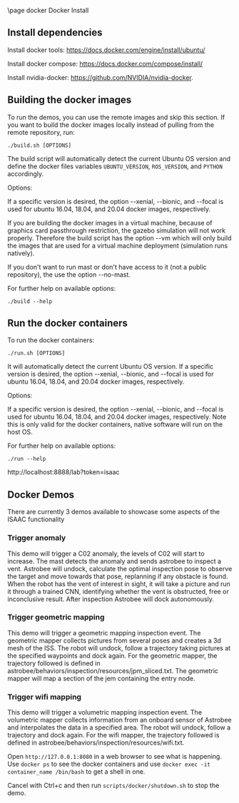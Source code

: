 \page docker Docker Install

Install dependencies
---------

Install docker tools: https://docs.docker.com/engine/install/ubuntu/

Install docker compose: https://docs.docker.com/compose/install/

Install nvidia-docker: https://github.com/NVIDIA/nvidia-docker.


Building the docker images
---------

To run the demos, you can use the remote images and skip this section.
If you want to build the docker images locally instead of pulling from the remote repository, run:

    ./build.sh [OPTIONS]
The build script will automatically detect the current Ubuntu OS version and define the docker files variables
`UBUNTU_VERSION`, `ROS_VERSION`, and `PYTHON` accordingly.


Options:

If a specific version is desired, the option --xenial, --bionic,
and --focal is used for ubuntu 16.04, 18.04, and 20.04 docker images, respectively.

If you are building the docker images in a virtual machine, because of graphics card passthrough
restriction, the gazebo simulation will not work properly. Therefore the build script has the option --vm
which will only build the images that are used for a virtual machine deployment (simulation runs natively).

If you don't want to run mast or don't have access to it (not a public repository), the use the option --no-mast.

For further help on available options:

	./build --help

Run the docker containers
---------

To run the docker containers:

    ./run.sh [OPTIONS]

It will automatically detect the current Ubuntu OS version. If a specific version is desired, the option
--xenial, --bionic, and --focal is used for ubuntu 16.04, 18.04, and 20.04 docker images, respectively.

Options:

If a specific version is desired, the option --xenial, --bionic,
and --focal is used for ubuntu 16.04, 18.04, and 20.04 docker images, respectively.
Note this is only valid for the docker containers, native software will run on the host OS.






For further help on available options:

	./run --help





http://localhost:8888/lab?token=isaac

Docker Demos
----------

There are currently 3 demos available to showcase some aspects of the ISAAC functionality

### Trigger anomaly

This demo will trigger a C02 anomaly, the levels of C02 will start to increase. The mast detects the anomaly and sends astrobee to inspect a vent. Astrobee will undock, calculate the optimal inspection pose to observe the target and move towards that pose, replanning if any obstacle is found. When the robot has the vent of interest in sight, it will take a picture and run it through a trained CNN, identifying whether the vent is obstructed, free or inconclusive result. After inspection Astrobee will dock autonomously.

### Trigger geometric mapping

This demo will trigger a geometric mapping inspection event. The geometric mapper collects pictures from several poses and creates a 3d mesh of the ISS.
The robot will undock, follow a trajectory taking pictures at the specified waypoints and dock again. For the geometric mapper, the trajectory followed is defined in astrobee/behaviors/inspection/resources/jpm_sliced.txt. The geometric mapper will map a section of the jem containing the entry node.

### Trigger wifi mapping

This demo will trigger a volumetric mapping inspection event. The volumetric mapper collects information from an onboard sensor of Astrobee and interpolates the data in a specified area.
The robot will undock, follow a trajectory and dock again. For the wifi mapper, the trajectory followed is defined in astrobee/behaviors/inspection/resources/wifi.txt.


Open `http://127.0.0.1:8080` in a web browser to see what is happening. Use
`docker ps` to see the docker containers and use `docker exec -it container_name /bin/bash` to get a shell in one.

Cancel with Ctrl+c and then run `scripts/docker/shutdown.sh` to stop the demo.
